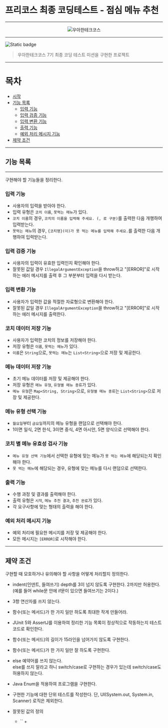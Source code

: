 # 프리코스 최종 코딩테스트 - 점심 메뉴 추천

***
<div align="center">
  <img src="./img/logo.webp" alt="우아한테크코스">
</div>

***

![Static badge](https://img.shields.io/badge/wooa-final-14CC80.svg)


> 우아한테크코스 7기 최종 코딩 테스트 미션을 구현한 프로젝트

***

# 목차

- [시작](#시작)
- [기능 목록](#기능-목록)
    - [입력 기능](#입력-기능)
    - [입력 검증 기능](#입력-검증-기능)
    - [입력 변환 기능](#입력-변환-기능)
    - [출력 기능](#출력-기능)
    - [예외 처리 메시지 기능](#예외-처리-메시지-기능)
- [제약 조건](#제약-조건)

***

## 기능 목록

***

구현해야 할 기능들을 정리한다.

### 입력 기능

+ 사용자의 입력을 받아야 한다.
+ 입력 유형은 `코치 이름`, `못먹는 메뉴`가 있다.
+ `코치 이름`의 경우, `코치의 이름을 입력해 주세요. (, 로 구분)`를 출력한 다음 개행하여 입력받는다.
+ `못먹는 메뉴`의 경우, `{코치명}(이)가 못 먹는 메뉴를 입력해 주세요.`를 출력한 다음 개행하여 입력받는다.

### 입력 검증 기능

+ 사용자의 입력이 유효한 입력인지 확인해야 한다.
+ 잘못된 값일 경우 `IllegalArgumentException`을 throw하고 "[ERROR]"로 시작하는 에러 메시지를 출력 후 그 부분부터 입력을 다시 받는다.

### 입력 변환 기능

+ 사용자가 입력한 값을 적절한 자료형으로 변환해야 한다.
+ 잘못된 값일 경우 `IllegalArgumentException`을 throw하고 "[ERROR]"로 시작하는 에러 메시지를 출력한다.

### 코치 데이터 저장 기능

+ 사용자가 입력한 코치의 정보를 저장해야 한다.
+ 저장 유형은 `이름`, `못먹는 메뉴`가 있다.
+ `이름`은 `String`으로, `못먹는 메뉴`는 `List<String>`으로 저장 및 제공한다.

### 메뉴 데이터 저장 기능

+ 초기 메뉴 데이터를 저장 및 제공해야 한다.
+ 저장 유형은 `메뉴 유형`, `유형별 메뉴 종류`가 있다.
+ `메뉴 유형`은 `Map<String, String>`으로, `유형별 메뉴 종류`는 `List<String>`으로 저장 및 제공한다.

### 메뉴 유형 선택 기능

+ `월요일`부터 `금요일`까지의 메뉴 유형을 랜덤으로 선택해야 한다.
+ 1이면 일식, 2면 한식, 3이면 중식, 4면 아시안, 5면 양식으로 선택해야 한다.

### 코치 별 메뉴 유효성 검사 기능

+ `메뉴 유형 선택 기능`에서 선택한 유형에 맞는 메뉴가 `못 먹는 메뉴`에 해당되는지 확인해야 한다.
+ `못 먹는 메뉴`에 해당되는 경우, 유형에 맞는 메뉴를 다시 랜덤으로 선택한다.

### 출력 기능

+ 수행 과정 및 결과를 출력해야 한다.
+ 출력 유형은 `시작`, `메뉴 추천 결과`, `추천 완료`가 있다.
+ 각 요구사항에 맞는 형태의 출력을 해야 한다.

### 예외 처리 메시지 기능

+ 예외 처리에 필요한 메시지를 저장 및 제공해야 한다.
+ 모든 메시지는 `[ERROR]`로 시작해야 한다.

***

## 제약 조건

구현할 때 모호하거나 유의해야 할 사항을 어떻게 처리할지 정의한다.

+ indent(인덴트, 들여쓰기) depth를 3이 넘지 않도록 구현한다. 2까지만 허용한다.    
  (예를 들어 while문 안에 if문이 있으면 들여쓰기는 2이다.)
+ 3항 연산자를 쓰지 않는다.
+ 함수(또는 메서드)가 한 가지 일만 하도록 최대한 작게 만들어라.
+ JUnit 5와 AssertJ를 이용하여 정리한 기능 목록이 정상적으로 작동하는지 테스트 코드로 확인한다.


+ 함수(또는 메서드)의 길이가 15라인을 넘어가지 않도록 구현한다.
+ 함수(또는 메서드)가 한 가지 일만 잘 하도록 구현한다.
+ else 예약어를 쓰지 않는다.    
  else를 쓰지 말라고 하니 switch/case로 구현하는 경우가 있는데 switch/case도 허용하지 않는다.
+ Java Enum을 적용하여 프로그램을 구현한다.
+ 구현한 기능에 대한 단위 테스트를 작성한다. 단, UI(System.out, System.in, Scanner) 로직은 제외한다.


+ 잘못된 값의 정의
    + ``
        + 